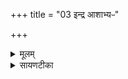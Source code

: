 +++
title = "03 इन्द्र आशाभ्यᳶ"

+++
<details><summary>मूलम्</summary>

इन्द्र॒ आशा᳚भ्य॒ᳶ परि॑ ।  
सर्वा॒भ्योऽभ॑यङ्करत् ॥8॥  
जेता॒ शत्रू॒न्॒विच॑र्षणिः ।

</details>

<details><summary>सायणटीका</summary>

3अथ तृतीयामाह - विचर्षणिः विविच्य द्रष्टा शत्रूणां जेतेन्द्रः सर्वाभ्यो दिग्भ्यः परितो वर्तमानाभ्योऽस्माकमभयं करत् करोतु ॥ अयं मन्त्रः पूर्वत्रैवोपहोमार्थः ॥॥


</details>


